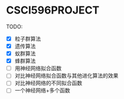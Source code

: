 # CSCI596PROJECT

TODO:
- [x] 粒子群算法
- [x] 遗传算法
- [x] 蚁群算法
- [x] 蜂群算法
- [ ] 用神经网络拟合函数
- [ ] 对比神经网络拟合函数与其他进化算法的效果
- [ ] 对比神经网络的不同拟合函数
- [ ] 一个神经网络+多个函数
